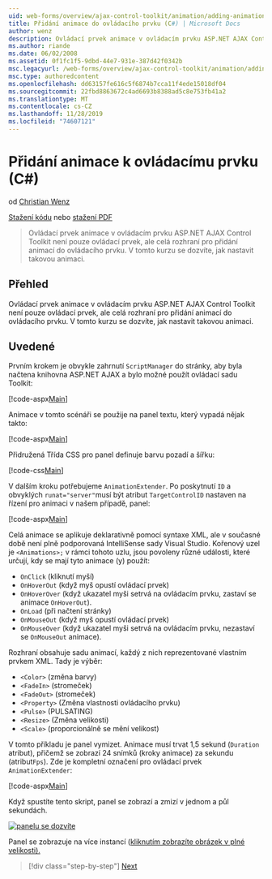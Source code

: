 ```yaml
---
uid: web-forms/overview/ajax-control-toolkit/animation/adding-animation-to-a-control-cs
title: Přidání animace do ovládacího prvku (C#) | Microsoft Docs
author: wenz
description: Ovládací prvek animace v ovládacím prvku ASP.NET AJAX Control Toolkit není pouze ovládací prvek, ale celá rozhraní pro přidání animací do ovládacího prvku. V tomto kurzu se dozvíte, jak...
ms.author: riande
ms.date: 06/02/2008
ms.assetid: 0f1fc1f5-9dbd-44e7-931e-387d42f0342b
msc.legacyurl: /web-forms/overview/ajax-control-toolkit/animation/adding-animation-to-a-control-cs
msc.type: authoredcontent
ms.openlocfilehash: dd63157fe616c5f6874b7cca11f4ede15018df04
ms.sourcegitcommit: 22fbd8863672c4ad6693b8388ad5c8e753fb41a2
ms.translationtype: MT
ms.contentlocale: cs-CZ
ms.lasthandoff: 11/28/2019
ms.locfileid: "74607121"
---
```

# <a name="adding-animation-to-a-control-c"></a>Přidání animace k ovládacímu prvku (C#)

od [Christian Wenz](https://github.com/wenz)

[Stažení kódu](https://download.microsoft.com/download/f/9/a/f9a26acd-8df4-4484-8a18-199e4598f411/Animation1.cs.zip) nebo [stažení PDF](https://download.microsoft.com/download/6/7/1/6718d452-ff89-4d3f-a90e-c74ec2d636a3/animation1CS.pdf)

> Ovládací prvek animace v ovládacím prvku ASP.NET AJAX Control Toolkit není pouze ovládací prvek, ale celá rozhraní pro přidání animací do ovládacího prvku. V tomto kurzu se dozvíte, jak nastavit takovou animaci.

## <a name="overview"></a>Přehled

Ovládací prvek animace v ovládacím prvku ASP.NET AJAX Control Toolkit není pouze ovládací prvek, ale celá rozhraní pro přidání animací do ovládacího prvku. V tomto kurzu se dozvíte, jak nastavit takovou animaci.

## <a name="steps"></a>Uvedené

Prvním krokem je obvykle zahrnutí `ScriptManager` do stránky, aby byla načtena knihovna ASP.NET AJAX a bylo možné použít ovládací sadu Toolkit:

[!code-aspx[Main](adding-animation-to-a-control-cs/samples/sample1.aspx)]

Animace v tomto scénáři se použije na panel textu, který vypadá nějak takto:

[!code-aspx[Main](adding-animation-to-a-control-cs/samples/sample2.aspx)]

Přidružená Třída CSS pro panel definuje barvu pozadí a šířku:

[!code-css[Main](adding-animation-to-a-control-cs/samples/sample3.css)]

V dalším kroku potřebujeme `AnimationExtender`. Po poskytnutí `ID` a obvyklých `runat="server"`musí být atribut `TargetControlID` nastaven na řízení pro animaci v našem případě, panel:

[!code-aspx[Main](adding-animation-to-a-control-cs/samples/sample4.aspx)]

Celá animace se aplikuje deklarativně pomocí syntaxe XML, ale v současné době není plně podporovaná IntelliSense sady Visual Studio. Kořenový uzel je `<Animations>;` v rámci tohoto uzlu, jsou povoleny různé události, které určují, kdy se mají tyto animace (y) použít:

- `OnClick` (kliknutí myší)
- `OnHoverOut` (když myš opustí ovládací prvek)
- `OnHoverOver` (když ukazatel myši setrvá na ovládacím prvku, zastaví se animace `OnHoverOut`).
- `OnLoad` (při načtení stránky)
- `OnMouseOut` (když myš opustí ovládací prvek)
- `OnMouseOver` (když ukazatel myši setrvá na ovládacím prvku, nezastaví se `OnMouseOut` animace).

Rozhraní obsahuje sadu animací, každý z nich reprezentované vlastním prvkem XML. Tady je výběr:

- `<Color>` (změna barvy)
- `<FadeIn>` (stromeček)
- `<FadeOut>` (stromeček)
- `<Property>` (Změna vlastnosti ovládacího prvku)
- `<Pulse>` (PULSATING)
- `<Resize>` (Změna velikosti)
- `<Scale>` (proporcionálně se mění velikost)

V tomto příkladu je panel vymizet. Animace musí trvat 1,5 sekund (`Duration` atribut), přičemž se zobrazí 24 snímků (kroky animace) za sekundu (atribut`Fps`). Zde je kompletní označení pro ovládací prvek `AnimationExtender`:

[!code-aspx[Main](adding-animation-to-a-control-cs/samples/sample5.aspx)]

Když spustíte tento skript, panel se zobrazí a zmizí v jednom a půl sekundách.

[![panelu se dozvíte](adding-animation-to-a-control-cs/_static/image2.png)](adding-animation-to-a-control-cs/_static/image1.png)

Panel se zobrazuje na více instancí ([kliknutím zobrazíte obrázek v plné velikosti).](adding-animation-to-a-control-cs/_static/image3.png)

> [!div class="step-by-step"]
> [Next](executing-several-animations-at-the-same-time-cs.md)
